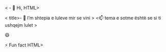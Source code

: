 
< - 👋 Hi, HTML>
<HTML> 
<head>
< title>- 🌱 I’m shtepia e luleve</title>
</head> mir se vini >
<body><📫 tema e sotme është se si ti ushqejm lulet ></📫>
<p> 😄 </p>
</body>  ⚡ Fun fact
</HTML>HTML>
<!---
Anitashabaniii/Anitashabaniii is a ✨ special ✨ repository because its `README.come
